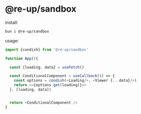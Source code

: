 # @re-up/sandbox

install:

```bash
bun i @re-up/sandbox
```

usage:

```ts
import {condish} from '@re-up/sandbox'

function App(){

  const {loading, data} = useFetch()

  const ConditionalComponent = useCallback(() => {
    const options = condish(<Loading/>, <Viewer {...data}/>)
    return <>{options.get(loading)}<>
  }, [loading, data])


  return <ConditionalComponent />
}
```
